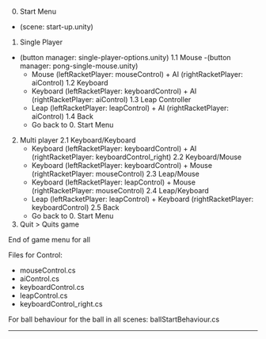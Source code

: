 0. Start Menu
 - (scene: start-up.unity)
  1. Single Player
  - (button manager: single-player-options.unity)
    1.1 Mouse
    -(button manager: pong-single-mouse.unity)
      - Mouse (leftRacketPlayer: mouseControl) + AI (rightRacketPlayer: aiControl)
    1.2 Keyboard
      - Keyboard (leftRacketPlayer: keyboardControl) + AI (rightRacketPlayer: aiControl)
    1.3 Leap Controller
      - Leap (leftRacketPlayer: leapControl) + AI (rightRacketPlayer: aiControl)
    1.4 Back
      - Go back to 0. Start Menu
  2. Multi player
    2.1 Keyboard/Keyboard
      - Keyboard (leftRacketPlayer: keyboardControl) + AI (rightRacketPlayer: keyboardControl_right)
    2.2 Keyboard/Mouse
      - Keyboard (leftRacketPlayer: keyboardControl) + Mouse (rightRacketPlayer: mouseControl)
    2.3 Leap/Mouse
      - Keyboard (leftRacketPlayer: leapControl) + Mouse (rightRacketPlayer: mouseControl)
    2.4 Leap/Keyboard
      - Leap (leftRacketPlayer: leapControl) + Keyboard (rightRacketPlayer: keyboardControl)
    2.5 Back 
      - Go back to 0. Start Menu
  3. Quit
    > Quits game
    
End of game menu for all

Files for Control:
- mouseControl.cs
- aiControl.cs
- keyboardControl.cs
- leapControl.cs
- keyboardControl_right.cs

For ball behaviour for the ball in all scenes: ballStartBehaviour.cs

----
